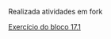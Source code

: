 Realizada atividades em fork

[Exercício do bloco 17.1](https://github.com/davidrogger/exercise-contextAPI-refactoring)